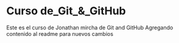 # Curso de_Git_&_GitHub

Este es el curso de Jonathan mircha de Git and GitHub
Agregando contenido al readme para nuevos cambios


